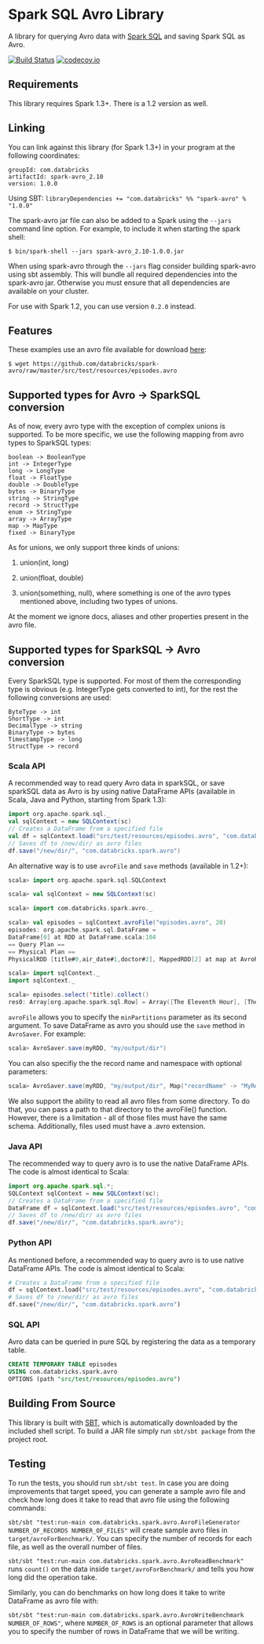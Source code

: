 # Spark SQL Avro Library

A library for querying Avro data with [Spark SQL](http://spark.apache.org/docs/latest/sql-programming-guide.html) and saving Spark SQL as Avro.

[![Build Status](https://travis-ci.org/databricks/spark-avro.svg?branch=master)](https://travis-ci.org/databricks/spark-avro)
[![codecov.io](http://codecov.io/github/databricks/spark-avro/coverage.svg?branch=master)](http://codecov.io/github/databricks/spark-avro?branch=master)

## Requirements

This library requires Spark 1.3+. There is a 1.2 version as well.

## Linking
You can link against this library (for Spark 1.3+) in your program at the following coordinates:

```
groupId: com.databricks
artifactId: spark-avro_2.10
version: 1.0.0
```

Using SBT: `libraryDependencies += "com.databricks" %% "spark-avro" % "1.0.0"`

<!---
TODO: Add a link to download the JAR directly for e.g. adding to the Spark shell
--->

The spark-avro jar file can also be added to a Spark using the `--jars` command line option.
For example, to include it when starting the spark shell:

```
$ bin/spark-shell --jars spark-avro_2.10-1.0.0.jar
```

When using spark-avro through the `--jars` flag consider building spark-avro using sbt assembly. This will bundle all
required dependencies into the spark-avro jar. Otherwise you must ensure that all dependencies are available on your
cluster.

For use with Spark 1.2, you can use version `0.2.0` instead.

## Features
These examples use an avro file available for download
[here](https://github.com/databricks/spark-avro/raw/master/src/test/resources/episodes.avro):

```
$ wget https://github.com/databricks/spark-avro/raw/master/src/test/resources/episodes.avro
```

## Supported types for Avro -> SparkSQL conversion
As of now, every avro type with the exception of complex unions is supported. To be more specific,
we use the following mapping from avro types to SparkSQL types:

```
boolean -> BooleanType
int -> IntegerType
long -> LongType
float -> FloatType
double -> DoubleType
bytes -> BinaryType
string -> StringType
record -> StructType
enum -> StringType
array -> ArrayType
map -> MapType
fixed -> BinaryType
```

As for unions, we only support three kinds of unions:

1) union(int, long)

2) union(float, double)

3) union(something, null), where something is one of the avro types mentioned above, including
two types of unions.

At the moment we ignore docs, aliases and other properties present in the avro file.

## Supported types for SparkSQL -> Avro conversion

Every SparkSQL type is supported. For most of them the corresponding type is obvious
(e.g. IntegerType gets converted to int), for the rest the following conversions are used:

```
ByteType -> int
ShortType -> int
DecimalType -> string
BinaryType -> bytes
TimestampType -> long
StructType -> record
```

### Scala API

A recommended way to read query Avro data in sparkSQL, or save sparkSQL data as Avro is by using
native DataFrame APIs (available in Scala, Java and Python, starting from Spark 1.3):

```scala
import org.apache.spark.sql._
val sqlContext = new SQLContext(sc)
// Creates a DataFrame from a specified file
val df = sqlContext.load("src/test/resources/episodes.avro", "com.databricks.spark.avro")
// Saves df to /new/dir/ as avro files
df.save("/new/dir/", "com.databricks.spark.avro")
```

An alternative way is to use `avroFile` and `save` methods (available in 1.2+):

```scala
scala> import org.apache.spark.sql.SQLContext

scala> val sqlContext = new SQLContext(sc)

scala> import com.databricks.spark.avro._

scala> val episodes = sqlContext.avroFile("episodes.avro", 20)
episodes: org.apache.spark.sql.DataFrame =
DataFrame[0] at RDD at DataFrame.scala:104
== Query Plan ==
== Physical Plan ==
PhysicalRDD [title#0,air_date#1,doctor#2], MappedRDD[2] at map at AvroRelation.scala:54

scala> import sqlContext._
import sqlContext._

scala> episodes.select('title).collect()
res0: Array[org.apache.spark.sql.Row] = Array([The Eleventh Hour], [The Doctor's Wife], [Horror of Fang Rock], [An Unearthly Child], [The Mysterious Planet], [Rose], [The Power of the Daleks], [Castrolava])
```

`avroFile` allows you to specify the `minPartitions` parameter as its second argument.
To save DataFrame as avro you should use the `save` method in `AvroSaver`. For example:

```scala
scala> AvroSaver.save(myRDD, "my/output/dir")
```
You can also specifiy the the record name and namespace with optional parameters:
```scala
scala> AvroSaver.save(myRDD, "my/output/dir", Map("recordName" -> "MyRecord", "recordNamespace" -> "com.mycompany.mystuff"))
```

We also support the ability to read all avro files from some directory. To do that, you can pass
a path to that directory to the avroFile() function. However, there is a limitation - all of
those files must have the same schema. Additionally, files used must have a .avro extension.


### Java API

The recommended way to query avro is to use the native DataFrame APIs.
The code is almost identical to Scala:

```java
import org.apache.spark.sql.*;
SQLContext sqlContext = new SQLContext(sc);
// Creates a DataFrame from a specified file
DataFrame df = sqlContext.load("src/test/resources/episodes.avro", "com.databricks.spark.avro");
// Saves df to /new/dir/ as avro files
df.save("/new/dir/", "com.databricks.spark.avro");
```


### Python API

As mentioned before, a recommended way to query avro is to use native DataFrame APIs.
The code is almost identical to Scala:

```python
# Creates a DataFrame from a specified file
df = sqlContext.load("src/test/resources/episodes.avro", "com.databricks.spark.avro")
# Saves df to /new/dir/ as avro files
df.save("/new/dir/", "com.databricks.spark.avro")
```

### SQL API
Avro data can be queried in pure SQL by registering the data as a temporary table.

```sql
CREATE TEMPORARY TABLE episodes
USING com.databricks.spark.avro
OPTIONS (path "src/test/resources/episodes.avro")
```


## Building From Source
This library is built with [SBT](http://www.scala-sbt.org/0.13/docs/Command-Line-Reference.html),
which is automatically downloaded by the included shell script.  To build a JAR file simply run
`sbt/sbt package` from the project root.

## Testing
To run the tests, you should run `sbt/sbt test`. In case you are doing improvements that target
speed, you can generate a sample avro file and check how long does it take to read that avro file
using the following commands:

`sbt/sbt "test:run-main com.databricks.spark.avro.AvroFileGenerator NUMBER_OF_RECORDS NUMBER_OF_FILES"`
will create sample avro files in `target/avroForBenchmark/`. You can specify the number of records
for each file, as well as the overall number of files.

`sbt/sbt "test:run-main com.databricks.spark.avro.AvroReadBenchmark"` runs `count()` on the data
inside `target/avroForBenchmark/` and tells you how long did the operation take.

Similarly, you can do benchmarks on how long does it take to write DataFrame as avro file with:

`sbt/sbt "test:run-main com.databricks.spark.avro.AvroWriteBenchmark NUMBER_OF_ROWS"`, where
`NUMBER_OF_ROWS` is an optional parameter that allows you to specify the number of rows in
DataFrame that we will be writing.
